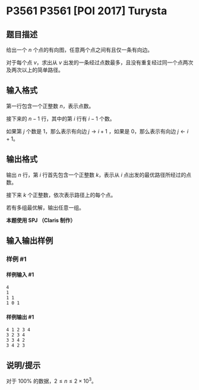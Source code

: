 # P3561 P3561 [POI 2017] Turysta

## 题目描述

给出一个 $n$ 个点的有向图，任意两个点之间有且仅一条有向边。

对于每个点 $v$，求出从 $v$ 出发的一条经过点数最多，且没有重复经过同一个点两次及两次以上的简单路径。

## 输入格式

第一行包含一个正整数 $n$，表示点数。

接下来的 $n-1$ 行，其中的第 $i$ 行有 $i-1$ 个数。

如果第 $j$ 个数是 $1$，那么表示有向边 $j\rightarrow i+1$ ，如果是 $0$，那么表示有向边 $j\leftarrow i+1$。

## 输出格式

输出 $n$ 行，第 $i$ 行首先包含一个正整数 $k$，表示从 $i$ 点出发的最优路径所经过的点数。

接下来 $k$ 个正整数，依次表示路径上的每个点。

若有多组最优解，输出任意一组。

**本题使用 SPJ （Claris 制作）**

## 输入输出样例

### 样例 #1

#### 样例输入 #1

```
4
1
1 1
1 0 1
```

#### 样例输出 #1

```
4 1 2 3 4
3 2 3 4
3 3 4 2
3 4 2 3
```

## 说明/提示

对于 $100\%$ 的数据，$2\le n\le 2 \times 10^3$。

